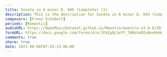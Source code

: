 ```yaml
---
title: Sonata in A minor D. 845 (Complete) (1)
description: This is the description for Sonata in A minor D. 845 (Complete) by Franz Schubert
composers: [Franz Schubert]
periods: [Romantic]
audioURL: https://OpenMusicDataset.github.io/Maestro/maestro-v3.0.0/2014/MIDI-UNPROCESSED_04-07-08-10-12-15-17_R2_2014_MID--AUDIO_15_R2_2014_wav.midi
formURL: https://docs.google.com/forms/d/e/1FAIpQLSeYY_7AMshaDIvNnxHnHwhT0I8YT5pfsJdu1CY6cVVfW6nkqA/viewform
comments: true
share: true
date: 2021-08-08T07:43:13-06:00
---
```


